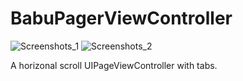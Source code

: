 # BabuPagerViewController

![Screenshots_1](https://github.com/babukuma/BabuPagerViewController/blob/master/screenshots_1.gif)
![Screenshots_2](https://github.com/babukuma/BabuPagerViewController/blob/master/screenshots_2.gif)

A horizonal scroll UIPageViewController with tabs.
